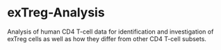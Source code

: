 # exTreg-Analysis

Analysis of human CD4 T-cell data for identification and investigation of exTreg cells as well as how they differ from other CD4 T-cell subsets.

